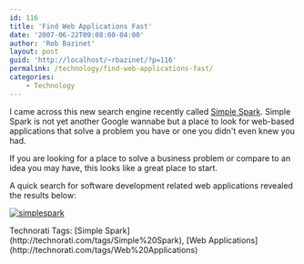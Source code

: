 ```yaml
---
id: 116
title: 'Find Web Applications Fast'
date: '2007-06-22T09:08:00-04:00'
author: 'Rob Bazinet'
layout: post
guid: 'http://localhost/~rbazinet/?p=116'
permalink: /technology/find-web-applications-fast/
categories:
    - Technology
---
```


I came across this new search engine recently called [Simple Spark](http://simplespark.com/). Simple Spark is not yet another Google wannabe but a place to look for web-based applications that solve a problem you have or one you didn't even knew you had.

If you are looking for a place to solve a business problem or compare to an idea you may have, this looks like a great place to start.

A quick search for software development related web applications revealed the results below:

[![simplespark](http://rbazinet.files.wordpress.com/2007/06/simplespark.jpg)](http://simplespark.com/catalog/development/)

<div class="wlWriterSmartContent" style="display:inline;float:none;margin:0;padding:0;">Technorati Tags: [Simple Spark](http://technorati.com/tags/Simple%20Spark), [Web Applications](http://technorati.com/tags/Web%20Applications)</div>